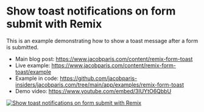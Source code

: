 # Show toast notifications on form submit with Remix

This is an example demonstrating how to show a toast message after a form is submitted.

- Main blog post: https://www.jacobparis.com/content/remix-form-toast
- Live example: https://www.jacobparis.com/content/remix-form-toast/example
- Example in code: https://github.com/jacobparis-insiders/jacobparis.com/tree/main/app/examples/remix-form-toast
- Demo video: https://www.youtube.com/embed/3IUYtO6QbbU

[![Show toast notifications on form submit with Remix](https://img.youtube.com/vi/3IUYtO6QbbU/0.jpg)](https://www.youtube.com/watch?v=3IUYtO6QbbU "Show toast notifications on form submit with Remix")
